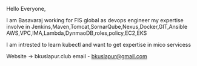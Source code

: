 Hello Everyone, 

I am Basavaraj working for FIS global as devops engineer my expertise involve in Jenkins,Maven,Tomcat,SornarQube,Nexus,Docker,GIT,Ansible
AWS,VPC,IMA,Lambda,DynmaoDB,roles,policy,EC2,EKS

I am intrested to learn kubectl and want to get expertise in mico  servicess 

Website -> bkuslapur.club
email - bkuslapur@gmail.com


